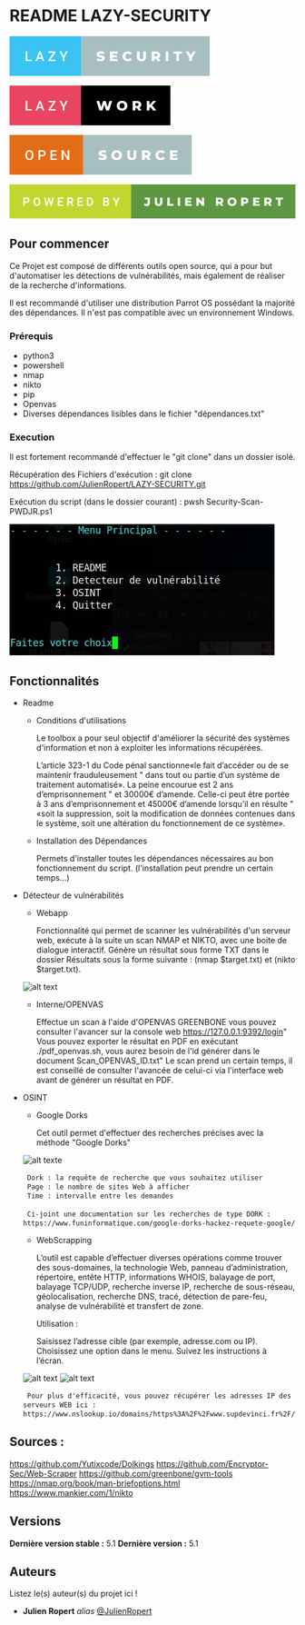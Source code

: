 # README LAZY-SECURITY
![Alt Text](Photo/lazy-security.svg) 

![Alt Text](Photo/lazy-work.svg) 

![Alt Text](Photo/open-source.svg) 

![Alt Text](Photo/powered-by-julien-ropert.svg) 





## Pour commencer

Ce Projet est composé de différents outils open source, qui a pour but d'automatiser les détections de vulnérabilités, mais également de réaliser de la recherche d'informations.

Il est recommandé d'utiliser une distribution Parrot OS possédant la majorité des dépendances.
Il n'est pas compatible avec un environnement Windows.

### Prérequis

- python3 
- powershell
- nmap
- nikto
- pip
- Openvas
- Diverses dépendances lisibles dans le fichier "dépendances.txt"

### Execution

Il est fortement recommandé d'effectuer le "git clone" dans un dossier isolé.

Récupération des Fichiers d'exécution : git clone https://github.com/JulienRopert/LAZY-SECURITY.git

Exécution du script (dans le dossier courant) : pwsh Security-Scan-PWDJR.ps1

![Alt Text](photo/Screenshot_5.jpg)

## Fonctionnalités

- Readme
    
    - Conditions d'utilisations 
    
        Le toolbox a pour seul objectif d'améliorer la sécurité des systèmes d'information et non à exploiter les informations récupérées. 

        L’article 323-1 du Code pénal sanctionne«le fait d’accéder ou de se maintenir frauduleusement "
        dans tout ou partie d’un système de traitement automatisé». La peine encourue est 2 ans d’emprisonnement "
        et 30000€ d’amende. Celle-ci peut être portée à 3 ans d’emprisonnement et 45000€ d’amende lorsqu’il en résulte "
        «soit la suppression, soit la modification de données contenues dans le système, soit une altération du fonctionnement de ce système».
    
    - Installation des Dépendances

        Permets d'installer toutes les dépendances nécessaires au bon fonctionnement du script. (l'installation peut prendre un certain temps...)
        

- Détecteur de vulnérabilités
    
    - Webapp

        Fonctionnalité qui permet de scanner les vulnérabilités d'un serveur web, exécute à la suite un scan NMAP et NIKTO, avec une boite de dialogue interactif. Génère un résultat sous forme TXT dans le dossier Résultats sous la forme suivante : (nmap $target.txt) et (nikto $target.txt).

    ![alt text](https://prnt.sc/DO3MRKBGJeSC)

        
    - Interne/OPENVAS

        Effectue un scan à l'aide d'OPENVAS GREENBONE vous pouvez consulter l'avancer sur la console web https://127.0.0.1:9392/login"
        Vous pouvez exporter le résultat en PDF en exécutant ./pdf_openvas.sh, vous aurez besoin de l'id générer dans le document Scan_OPENVAS_ID.txt"
        Le scan prend un certain temps, il est conseillé de consulter l'avancée de celui-ci via l'interface web avant de générer un résultat en PDF.

-  OSINT
    
    - Google Dorks

        Cet outil permet d'effectuer des recherches précises avec la méthode "Google Dorks" 

    ![alt texte](https://prnt.sc/FJu2PaRp1ZIF)

        Dork : la requête de recherche que vous souhaitez utiliser
        Page : le nombre de sites Web à afficher
        Time : intervalle entre les demandes

        Ci-joint une documentation sur les recherches de type DORK : https://www.funinformatique.com/google-dorks-hackez-requete-google/


    - WebScrapping

        L’outil est capable d’effectuer diverses opérations comme trouver des sous-domaines, la technologie Web, panneau d’administration, répertoire, entête HTTP, informations WHOIS, balayage de port, balayage TCP/UDP, recherche inverse IP, recherche de sous-réseau, géolocalisation, recherche DNS, tracé, détection de pare-feu, analyse de vulnérabilité et transfert de zone.

        Utilisation :

        Saisissez l’adresse cible (par exemple, adresse.com ou IP).
        Choisissez une option dans le menu.
        Suivez les instructions à l’écran.

    ![alt text](https://prnt.sc/8F51dhOiNASC)
    ![alt text](https://prnt.sc/zGXXQa9cFi4C)
       
        Pour plus d'efficacité, vous pouvez récupérer les adresses IP des serveurs WEB ici : https://www.nslookup.io/domains/https%3A%2F%2Fwww.supdevinci.fr%2F/webservers/
   

## Sources :

https://github.com/Yutixcode/Dolkings
https://github.com/Encryptor-Sec/Web-Scraper
https://github.com/greenbone/gvm-tools
https://nmap.org/book/man-briefoptions.html
https://www.mankier.com/1/nikto



## Versions

**Dernière version stable :** 5.1
**Dernière version :** 5.1

## Auteurs
Listez le(s) auteur(s) du projet ici !
* **Julien Ropert** _alias_ [@JulienRopert](https://github.com/JulienRopert)





